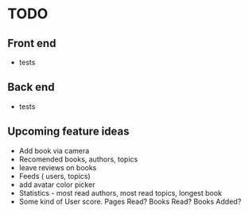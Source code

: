 # TODO

## Front end
- tests

## Back end
- tests

## Upcoming feature ideas
- Add book via camera
- Recomended books, authors, topics
- leave reviews on books
- Feeds ( users, topics)
- add avatar color picker
- Statistics - most read authors, most read topics, longest book
- Some kind of User score. Pages Read? Books Read? Books Added? 
